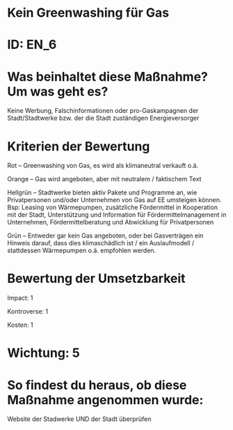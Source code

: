 # Kein Greenwashing für Gas
# ID: EN_6
# Was beinhaltet diese Maßnahme? Um was geht es?

Keine Werbung, Falschinformationen oder pro-Gaskampagnen der Stadt/Stadtwerke bzw. der die Stadt zuständigen Energieversorger

# Kriterien der Bewertung

Rot – Greenwashing von Gas, es wird als klimaneutral verkauft o.ä.

Orange – Gas wird angeboten, aber mit neutralem / faktischem Text

Hellgrün – Stadtwerke bieten aktiv Pakete und Programme an, wie Privatpersonen und/oder Unternehmen von Gas auf EE umsteigen können. Bsp: Leasing von Wärmepumpen, zusätzliche Fördermittel in Kooperation mit der Stadt, Unterstützung und Information für Fördermittelmanagement in Unternehmen, Fördermittelberatung und Abwicklung für Privatpersonen

Grün – Entweder gar kein Gas angeboten, oder bei Gasverträgen ein Hinweis darauf, dass dies klimaschädlich ist / ein Auslaufmodell / stattdessen Wärmepumpen o.ä. empfohlen werden.

# Bewertung der Umsetzbarkeit

Impact: 1

Kontroverse: 1

Kosten: 1
# Wichtung: 5
# So findest du heraus, ob diese Maßnahme angenommen wurde:
Website der Stadwerke UND der Stadt überprüfen
